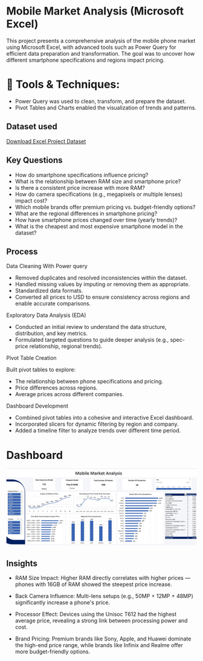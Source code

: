 
# Mobile Market Analysis (Microsoft Excel)
This project presents a comprehensive analysis of the mobile phone market using Microsoft Excel, with advanced tools such as Power Query for efficient data preparation and transformation. The goal was to uncover how different smartphone specifications and regions impact pricing.
# 🔧 Tools & Techniques:
- Power Query was used to clean, transform, and prepare the dataset.
- Pivot Tables and Charts enabled the visualization of trends and patterns.

## Dataset used 

<a href="https://github.com/sara-sgit/Mobile-Market-Analysis/blob/main/Mobiles%20Dataset%20(2025).csv" target="_blank">Download Excel Project Dataset</a>



## Key Questions
- How do smartphone specifications influence pricing?
- What is the relationship between RAM size and smartphone price?
- Is there a consistent price increase with more RAM?
- How do camera specifications (e.g., megapixels or multiple lenses) impact cost?
- Which mobile brands offer premium pricing vs. budget-friendly options?
- What are the regional differences in smartphone pricing?
- How have smartphone prices changed over time (yearly trends)?
- What is the cheapest and most expensive smartphone model in the dataset?


## Process
Data Cleaning
With Power query 
- Removed duplicates and resolved inconsistencies within the dataset.
- Handled missing values by imputing or removing them as appropriate.
- Standardized data formats.
- Converted all prices to USD to ensure consistency across regions and enable accurate comparisons.

Exploratory Data Analysis (EDA)

-  Conducted an initial review to understand the data structure, distribution, and key metrics.
-  Formulated targeted questions to guide deeper analysis (e.g., spec-price relationship, regional trends).

Pivot Table Creation

Built pivot tables to explore:
- The relationship between phone specifications and pricing.
- Price differences across regions.
- Average prices across different companies.


Dashboard Development
- Combined pivot tables into a cohesive and interactive Excel dashboard.
- Incorporated slicers for dynamic filtering by region and company.
- Added a timeline filter to analyze trends over different time period.


# Dashboard 

<img width="957" alt="Mobile Market Analysis" src="https://github.com/sara-sgit/Mobile-Market-Analysis/blob/main/Mobile%20Market%20Analysis%20Dashboard.png" />


## Insights
  
- RAM Size Impact: Higher RAM directly correlates with higher prices — phones with 16GB of RAM showed the steepest price increase.
-  Back Camera Influence: Multi-lens setups (e.g., 50MP + 12MP + 48MP) significantly increase a phone's price.

- Processor Effect: Devices using the Unisoc T612 had the highest average price, revealing a strong link between processing power and cost.

- Brand Pricing: Premium brands like Sony, Apple, and Huawei dominate the high-end price range, while brands like Infinix and Realme offer more budget-friendly options.



